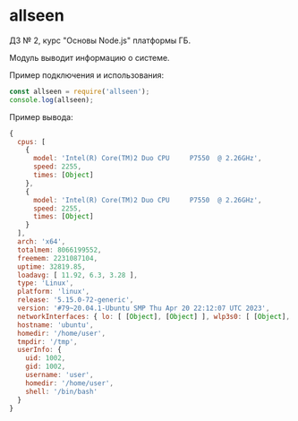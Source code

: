 # allseen

ДЗ № 2, курс "Основы Node.js" платформы ГБ.

Модуль выводит информацию о системе.

Пример подключения и использования:

```js
const allseen = require('allseen');
console.log(allseen);
```

Пример вывода:

```js
{
  cpus: [
    {
      model: 'Intel(R) Core(TM)2 Duo CPU     P7550  @ 2.26GHz',
      speed: 2255,
      times: [Object]
    },
    {
      model: 'Intel(R) Core(TM)2 Duo CPU     P7550  @ 2.26GHz',
      speed: 2255,
      times: [Object]
    }
  ],
  arch: 'x64',
  totalmem: 8066199552,
  freemem: 2231087104,
  uptime: 32819.85,
  loadavg: [ 11.92, 6.3, 3.28 ],
  type: 'Linux',
  platform: 'linux',
  release: '5.15.0-72-generic',
  version: '#79~20.04.1-Ubuntu SMP Thu Apr 20 22:12:07 UTC 2023',
  networkInterfaces: { lo: [ [Object], [Object] ], wlp3s0: [ [Object], [Object] ] },
  hostname: 'ubuntu',
  homedir: '/home/user',
  tmpdir: '/tmp',
  userInfo: {
    uid: 1002,
    gid: 1002,
    username: 'user',
    homedir: '/home/user',
    shell: '/bin/bash'
  }
}
```
